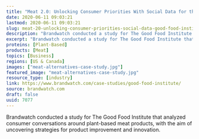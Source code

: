 ```yaml
---
title: "Meat 2.0: Unlocking Consumer Priorities With Social Data for the Good Food Institute"
date: 2020-06-11 09:03:21
lastmod: 2020-06-11 09:03:21
slug: meat-20-unlocking-consumer-priorities-social-data-good-food-institute
description: "Brandwatch conducted a study for The Good Food Institute that analyzed consumer conversations around plant-based meat products, with the aim of uncovering strategies for product improvement and innovation."
excerpt: "Brandwatch conducted a study for The Good Food Institute that analyzed consumer conversations around plant-based meat products, with the aim of uncovering strategies for product improvement and innovation."
proteins: [Plant-Based]
products: [Meat]
topics: [Business]
regions: [US & Canada]
images: ["meat-alternatives-case-study.jpg"]
featured_image: "meat-alternatives-case-study.jpg"
resource_type: [industry]
link: https://www.brandwatch.com/case-studies/good-food-institute/
source: brandwatch.com
draft: false
uuid: 7077
---
```

Brandwatch conducted a study for The Good Food Institute that analyzed
consumer conversations around plant-based meat products, with the aim of
uncovering strategies for product improvement and innovation.
